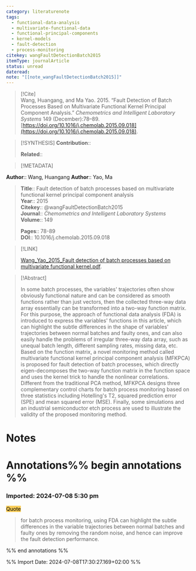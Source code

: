 ```yaml
---
category: literaturenote
tags:
  - functional-data-analysis
  - multivariate-functional-data
  - functional-principal-components
  - kernel-models
  - fault-detection
  - process-monitoring
citekey: wangFaultDetectionBatch2015
itemType: journalArticle
status: unread
dateread: 
note: "[[note_wangFaultDetectionBatch2015]]"
---
```


> [!Cite]  
> Wang, Huangang, and Ma Yao. 2015. “Fault Detection of Batch Processes Based on Multivariate Functional Kernel Principal Component Analysis.” _Chemometrics and Intelligent Laboratory Systems_ 149 (December):78–89. [https://doi.org/10.1016/j.chemolab.2015.09.018](https://doi.org/10.1016/j.chemolab.2015.09.018).

> [!SYNTHESIS] 
>**Contribution**::
>
>**Related**:: 
>

> [!METADATA]  
>
**Author**:: Wang, Huangang
**Author**:: Yao, Ma<br>
> **Title**:: Fault detection of batch processes based on multivariate functional kernel principal component analysis    
> **Year**:: 2015     
> **Citekey**:: @wangFaultDetectionBatch2015    
>**Journal**:: *Chemometrics and Intelligent Laboratory Systems*    
>**Volume**:: 149    
>     
>    
>    
>     
> **Pages**:: 78-89    
>**DOI**:: 10.1016/j.chemolab.2015.09.018    
>

> [!LINK] 
>
> [Wang_Yao_2015_Fault detection of batch processes based on multivariate functional kernel.pdf](file:///Users/steven/Library/Mobile%20Documents/com~apple~CloudDocs/Zotero/bibliography/Chemometrics%20and%20Intelligent%20Laboratory%20Systems/2015/Wang_Yao_2015_Fault%20detection%20of%20batch%20processes%20based%20on%20multivariate%20functional%20kernel.pdf).

>[!Abstract]
>
>In some batch processes, the variables' trajectories often show obviously functional nature and can be considered as smooth functions rather than just vectors, then the collected three-way data array essentially can be transformed into a two-way function matrix. For this purpose, the approach of functional data analysis (FDA) is introduced to express the variables' functions in this article, which can highlight the subtle differences in the shape of variables' trajectories between normal batches and faulty ones, and can also easily handle the problems of irregular three-way data array, such as unequal batch length, different sampling rates, missing data, etc. Based on the function matrix, a novel monitoring method called multivariate functional kernel principal component analysis (MFKPCA) is proposed for fault detection of batch processes, which directly eigen-decomposes the two-way function matrix in the function space and uses the kernel trick to handle the nonlinear correlations. Different from the traditional PCA method, MFKPCA designs three complementary control charts for batch process monitoring based on three statistics including Hotelling's T2, squared prediction error (SPE) and mean squared error (MSE). Finally, some simulations and an industrial semiconductor etch process are used to illustrate the validity of the proposed monitoring method.
>>


# Notes<br>
# Annotations%% begin annotations %%  
 
 
  
### Imported: 2024-07-08 5:30 pm  
  
  
<mark style="background-color: #f9cd59">Quote</mark>  
> for batch process monitoring, using FDA can highlight the subtle differences in the variable trajectories between normal batches and faulty ones by removing the random noise, and hence can improve the fault detection performance.
  
  
%% end annotations %%

%% Import Date: 2024-07-08T17:30:27.169+02:00 %%
